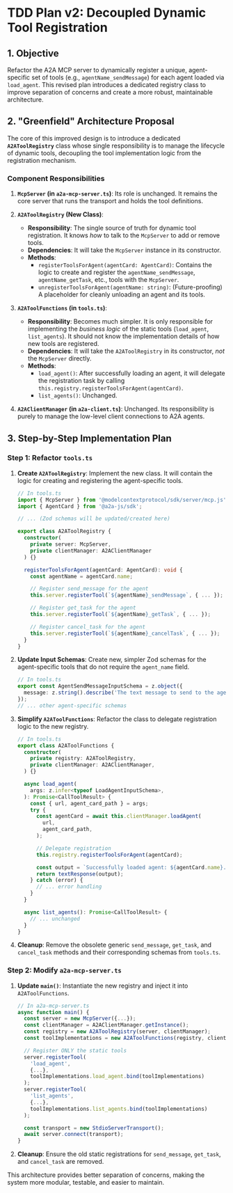 # TDD Plan v2: Decoupled Dynamic Tool Registration

## 1. Objective

Refactor the A2A MCP server to dynamically register a unique, agent-specific set of tools (e.g., `agentName_sendMessage`) for each agent loaded via `load_agent`. This revised plan introduces a dedicated registry class to improve separation of concerns and create a more robust, maintainable architecture.

## 2. "Greenfield" Architecture Proposal

The core of this improved design is to introduce a dedicated **`A2AToolRegistry`** class whose single responsibility is to manage the lifecycle of dynamic tools, decoupling the tool implementation logic from the registration mechanism.

### Component Responsibilities

1.  **`McpServer` (in `a2a-mcp-server.ts`)**: Its role is unchanged. It remains the core server that runs the transport and holds the tool definitions.

2.  **`A2AToolRegistry` (New Class)**:
    - **Responsibility**: The single source of truth for dynamic tool registration. It knows _how_ to talk to the `McpServer` to add or remove tools.
    - **Dependencies**: It will take the `McpServer` instance in its constructor.
    - **Methods**:
      - `registerToolsForAgent(agentCard: AgentCard)`: Contains the logic to create and register the `agentName_sendMessage`, `agentName_getTask`, etc., tools with the `McpServer`.
      - `unregisterToolsForAgent(agentName: string)`: (Future-proofing) A placeholder for cleanly unloading an agent and its tools.

3.  **`A2AToolFunctions` (in `tools.ts`)**:
    - **Responsibility**: Becomes much simpler. It is only responsible for implementing the _business logic_ of the static tools (`load_agent`, `list_agents`). It should not know the implementation details of how new tools are registered.
    - **Dependencies**: It will take the `A2AToolRegistry` in its constructor, _not_ the `McpServer` directly.
    - **Methods**:
      - `load_agent()`: After successfully loading an agent, it will delegate the registration task by calling `this.registry.registerToolsForAgent(agentCard)`.
      - `list_agents()`: Unchanged.

4.  **`A2AClientManager` (in `a2a-client.ts`)**: Unchanged. Its responsibility is purely to manage the low-level client connections to A2A agents.

## 3. Step-by-Step Implementation Plan

### Step 1: Refactor `tools.ts`

1.  **Create `A2AToolRegistry`**: Implement the new class. It will contain the logic for creating and registering the agent-specific tools.

    ```typescript
    // In tools.ts
    import { McpServer } from '@modelcontextprotocol/sdk/server/mcp.js';
    import { AgentCard } from '@a2a-js/sdk';

    // ... (Zod schemas will be updated/created here)

    export class A2AToolRegistry {
      constructor(
        private server: McpServer,
        private clientManager: A2AClientManager
      ) {}

      registerToolsForAgent(agentCard: AgentCard): void {
        const agentName = agentCard.name;

        // Register send_message for the agent
        this.server.registerTool(`${agentName}_sendMessage`, { ... });

        // Register get_task for the agent
        this.server.registerTool(`${agentName}_getTask`, { ... });

        // Register cancel_task for the agent
        this.server.registerTool(`${agentName}_cancelTask`, { ... });
      }
    }
    ```

2.  **Update Input Schemas**: Create new, simpler Zod schemas for the agent-specific tools that do not require the `agent_name` field.

    ```typescript
    // In tools.ts
    export const AgentSendMessageInputSchema = z.object({
      message: z.string().describe('The text message to send to the agent.'),
    });
    // ... other agent-specific schemas
    ```

3.  **Simplify `A2AToolFunctions`**: Refactor the class to delegate registration logic to the new registry.

    ```typescript
    // In tools.ts
    export class A2AToolFunctions {
      constructor(
        private registry: A2AToolRegistry,
        private clientManager: A2AClientManager,
      ) {}

      async load_agent(
        args: z.infer<typeof LoadAgentInputSchema>,
      ): Promise<CallToolResult> {
        const { url, agent_card_path } = args;
        try {
          const agentCard = await this.clientManager.loadAgent(
            url,
            agent_card_path,
          );

          // Delegate registration
          this.registry.registerToolsForAgent(agentCard);

          const output = `Successfully loaded agent: ${agentCard.name}. New tools registered.`;
          return textResponse(output);
        } catch (error) {
          // ... error handling
        }
      }

      async list_agents(): Promise<CallToolResult> {
        // ... unchanged
      }
    }
    ```

4.  **Cleanup**: Remove the obsolete generic `send_message`, `get_task`, and `cancel_task` methods and their corresponding schemas from `tools.ts`.

### Step 2: Modify `a2a-mcp-server.ts`

1.  **Update `main()`**: Instantiate the new registry and inject it into `A2AToolFunctions`.

    ```typescript
    // In a2a-mcp-server.ts
    async function main() {
      const server = new McpServer({...});
      const clientManager = A2AClientManager.getInstance();
      const registry = new A2AToolRegistry(server, clientManager);
      const toolImplementations = new A2AToolFunctions(registry, clientManager);

      // Register ONLY the static tools
      server.registerTool(
        'load_agent',
        {...},
        toolImplementations.load_agent.bind(toolImplementations)
      );
      server.registerTool(
        'list_agents',
        {...},
        toolImplementations.list_agents.bind(toolImplementations)
      );

      const transport = new StdioServerTransport();
      await server.connect(transport);
    }
    ```

2.  **Cleanup**: Ensure the old static registrations for `send_message`, `get_task`, and `cancel_task` are removed.

This architecture provides better separation of concerns, making the system more modular, testable, and easier to maintain.
